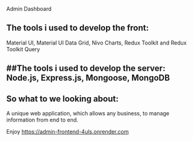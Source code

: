 Admin Dashboard

## The tools i used to develop the front: 
Material UI, Material UI Data Grid, Nivo Charts, Redux Toolkit and Redux Toolkit Query

##The tools i used to develop the server: 
Node.js, Express.js, Mongoose, MongoDB
---------------

## So what to we looking about: 
A unique web application, which allows any business,
to manage information from end to end.


Enjoy
https://admin-frontend-4uls.onrender.com
